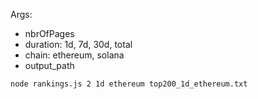 Args:
  - nbrOfPages
  - duration: 1d, 7d, 30d, total
  - chain: ethereum, solana
  - output_path

```
node rankings.js 2 1d ethereum top200_1d_ethereum.txt
```

